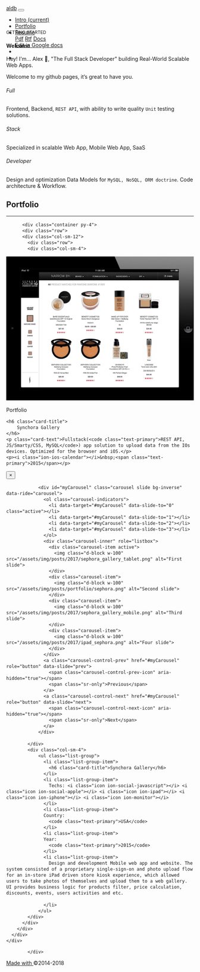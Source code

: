 <!DOCTYPE html>
<html lang="en">
  <head>
  <meta charset="utf-8">
  <meta http-equiv="X-UA-Compatible" content="IE=edge">
  <meta name="viewport" content="width=device-width, initial-scale=1">

  <link rel="stylesheet" href="/assets/css/bootstrap.min.css" />
<link rel="stylesheet" href="/assets/css/ionicons.min.css" />
<link rel="stylesheet" href="/assets/css/styles.css" />
  <script src="/assets/js/jquery.min.js"></script>
<script src="/assets/js/popper.min.js"></script>
<script src="/assets/js/bootstrap.min.js"></script>


  <title>Synchora Gallery</title>
  <meta name="description" content="Design and development Mobile web app and website. The system consisted of a proprietary single-sign-on and photo upload flow for an in-store iPad driven sto...">

  <link rel="canonical" href="http://localhost:4000/portfolio_v2/2015/08/31/sephora.mdown">
  <link rel="alternate" type="application/rss+xml" title="aldb" href="/feed.xml">
  
  
</head>



  <body>
<section class="bg-dark" style="height:125px;">
    <nav class="navbar navbar-expand-md navbar-dark fixed-top bg-dark">
  <div class="container">
  <a class="navbar-brand text-primary" href="#">aldb</a>
  <button class="navbar-toggler" type="button" data-toggle="collapse" data-target="#navbarCollapse" aria-controls="navbarCollapse" aria-expanded="false" aria-label="Toggle navigation">
    <span class="navbar-toggler-icon"></span>
  </button>
  <div class="collapse navbar-collapse" id="navbarCollapse">
    <ul class="navbar-nav mr-auto">
      <li class="nav-item active">
        <a class="nav-link" href="#">Intro <span class="sr-only">(current)</span></a>
      </li>
      <li class="nav-item">
        <a class="nav-link" href="#Portfolio">Portfolio</a>
      </li>
      <li class="nav-item dropdown">
        <a class="nav-link dropdown-toggle" href="#" id="navbarDropdown" role="button" data-toggle="dropdown" aria-haspopup="true" aria-expanded="false">
          Resume
        </a>
        <div class="dropdown-menu" aria-labelledby="navbarDropdown">
          <a class="dropdown-item font-fix" href="assets/resume/201602_resume_alex_dubinchyk.pdf" target="_blank"><i class="icon-sm   ion-clipboard"></i> Pdf</a>
          <a class="dropdown-item font-fix" href="#"><a class="dropdown-item font-fix" href="assets/resume/201602_resume_alex_dubinchyk.rtf" target="_blank"><i class="icon-sm ion-document"></i> Rtf</a>
          <a class="dropdown-item font-fix" href="#"><a class="dropdown-item font-fix" href="assets/resume/201602_resume_alex_dubinchyk.docx" target="_blank"><i class="icon-sm ion-document-text"></i> Docs</a>
          <div class="dropdown-divider"></div>
          <a class="dropdown-item font-fix" href="https://docs.google.com/document/d/1p9zJ7EU5KrK5FqOlHk0-UGfiy8_Kd-RxOggNaBg7ebE/edit?usp=sharing" target="_blank">Edit in Google docs</a>
        </div>
      </li>
      <!-- <li class="nav-item">
        <a class="nav-link" href="#">Posts</a>
      </li> -->
      <li class="nav-item pull-xs-right">
          <a class="nav-link" href="https://www.linkedin.com/in/alex-dubinchyk-76054ba0?trk=nav_responsive_tab_profile">
              <i class="ion-social-linkedin"></i>
          </a>
      </li>
      <li class="nav-item pull-xs-right">
          <a class="nav-link" href="https://github.com/aldb">
              <i class="ion-social-github"></i>
          </a>
      </li>
    </ul>
  </div>
  </div>
</nav>
</section>

<section>
  <div class="container py-2" style="margin-top: -75px;">
    <div class="row">
      <div class="col-sm-12">
        <div class="card">
          <div class="card-body">
            <div class="row">
              <div class="col-sm-4">
                <p class="text-muted m-b-0">
                  <small>GETTING STARTED</small>
                </p>
                <h4 class="card-title">Welcome</h4>
                <p class="card-text">Hey! I'm... Alex 👋, "The Full Stack Developer" building Real-World Scalable Web Apps.</p>
                <p class="card-text">
                  Welcome to my github pages, it’s great to have you.
                </p>
              </div>
              <div class="col-sm-8">
                <div class="row">
                  <div class="col-lg-4 col-md-4 text-center">
                      <div class="feature">
                          <i class="icon-lg ion-cube"></i>
                          <h6 class="text-uppercase">Full</h6>
                          <p class="text-muted m-b-0">
                          Frontend, Backend, <code class="text-primary">REST API</code>, with ability to write quality <code class="text-primary">Unit</code> testing solutions.</p>
                      </div>
                  </div>
                  <div class="col-lg-4 col-md-4 text-center">
                      <div class="feature">
                          <i class="icon-lg ion-pull-request"></i>
                          <h6 class="text-uppercase">Stack</h6>
                          <p class="text-muted m-b-0">Specialized in scalable Web App, Mobile Web App, SaaS</p>
                      </div>
                  </div>
                  <div class="col-lg-4 col-md-4 text-center">
                      <div class="feature">
                          <i class="icon-lg ion-coffee" ></i>
                          <h6 class="text-uppercase">Developer</h6>
                          <p class="text-muted m-b-0">Design and optimization Data Models for <code class="text-primary">MySQL, NoSQL, ORM doctrine</code>. Code architecture & Workflow.</p>
                      </div>
                  </div>
                </div>
              </div>
            </div>
          </div>
        </div>
      </div>
    </div>
  </div>
</section>


<section id="Portfolio">
    <div class="container">
        <div class="row">
            <div class="col-lg-12 text-xs-center">
                <h2 class="m-t-0">Portfolio</h2>
                <hr class="primary">
            </div>
        </div>
    </div>
  

  
  
    
    
    
          <div class="container py-4">
          <div class="row">
          <div class="col-sm-12">
            <div class="row">
            <div class="col-sm-4">
              
<div class="card hover" onclick="return false;" data-toggle="modal" data-target=".portfolioModal0">
  <img class="card-img-top" src=" /assets/img/posts/2017/sephora_gallery_tablet.png " alt="Synchora Gallery">
  <div class="card-body">
    <p class="text-muted m-b-0">
        Portfolio
    </p>
    
    <h6 class="card-title">
        Synchora Gallery
    </h6>
    <p class="card-text">Fullstack(<code class="text-primary">REST API, JS/Smarty/CSS, MySQL</code>) app solution to upload data from the IOs devices. Optimized for the browser and iOS.</p>
    <p><i class="ion-ios-calendar"></i>&nbsp;<span class="text-primary">2015</span></p>
  </div>
</div>

<div class="modal fade portfolioModal0" tabindex="-1" role="dialog" aria-labelledby="myLargeModalLabel" aria-hidden="true">
  <div class="modal-dialog modal-lg">
    <div class="modal-content">
      <button type="button" class="close" data-dismiss="modal" aria-label="Close"><span aria-hidden="true" class="float-right">&times;</span></button>
      <div class="modal-body">
        <div class="container-fluid bd-example-row">
          <div class="row">
            <div class="col-sm-8">
              
                <div id="myCarousel" class="carousel slide bg-inverse" data-ride="carousel">
                  <ol class="carousel-indicators">
                    <li data-target="#myCarousel" data-slide-to="0" class="active"></li>
                    <li data-target="#myCarousel" data-slide-to="1"></li>
                    <li data-target="#myCarousel" data-slide-to="2"></li>
                    <li data-target="#myCarousel" data-slide-to="3"></li>
                  </ol>
                  <div class="carousel-inner" role="listbox">
                    <div class="carousel-item active">
                      <img class="d-block w-100" src="/assets/img/posts/2017/sephora_gallery_tablet.png" alt="First slide">
                    </div>
                    <div class="carousel-item">
                      <img class="d-block w-100" src="/assets/img/posts/portfolio/sephora.png" alt="Second slide">
                    </div>
                    <div class="carousel-item">
                      <img class="d-block w-100" src="/assets/img/posts/2017/sephora_gallery_mobile.png" alt="Third slide">
                    </div>
                    <div class="carousel-item">
                      <img class="d-block w-100" src="/assets/img/posts/2017/ipad_sephora.png" alt="Four slide">
                    </div>
                  </div>
                  <a class="carousel-control-prev" href="#myCarousel" role="button" data-slide="prev">
                    <span class="carousel-control-prev-icon" aria-hidden="true"></span>
                    <span class="sr-only">Previous</span>
                  </a>
                  <a class="carousel-control-next" href="#myCarousel" role="button" data-slide="next">
                    <span class="carousel-control-next-icon" aria-hidden="true"></span>
                    <span class="sr-only">Next</span>
                  </a>
                </div>
              
            </div>
            <div class="col-sm-4">
                <ul class="list-group">
                  <li class="list-group-item">
                    <h6 class="card-title">Synchora Gallery</h6>
                  </li>
                  <li class="list-group-item">
                    Techs: <i class="icon ion-social-javascript"></i> <i class="icon ion-social-apple"></i> <i class="icon ion-ipad"></i> <i class="icon ion-iphone"></i> <i class="icon ion-monitor"></i>
                  </li>
                  <li class="list-group-item">
                  Country:
                    <code class="text-primary">USA</code>
                  </li>
                  <li class="list-group-item">
                  Year:
                    <code class="text-primary">2015</code>
                  </li>
                  <li class="list-group-item">
                    Design and development Mobile web app and website. The system consisted of a proprietary single-sign-on and photo upload flow for an in-store iPad driven store kiosk experience, which allowed users to take photos of themselves and upload them to a web gallery. UI provides business logic for products filter, price calculation, discounts, events, users activities and etc.

                  </li>
                </ul>
            </div>
          </div>
        </div>
      </div>
    </div>
  </div>
</div>



            </div>
        
    
  
    
    
  
</section>

<section class="bg-dark">
<footer class="text-muted">
  <div class="container">
    <div class="row">
      <div class="col-sm-6">
        <span class="pull-right text-muted small"><a href="">Made with <i class="ion-android-favorite-outline"></i></a> ©2014-2018</span>
      </div>
    </div>
  </div>
</footer>
</section>

</body>
</html>
